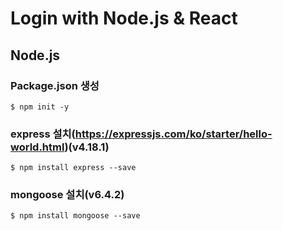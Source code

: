 # Login with Node.js & React
## Node.js
### Package.json 생성
```
$ npm init -y
```
### express 설치(https://expressjs.com/ko/starter/hello-world.html)(v4.18.1)
```
$ npm install express --save
```
### mongoose  설치(v6.4.2)
```
$ npm install mongoose --save
```